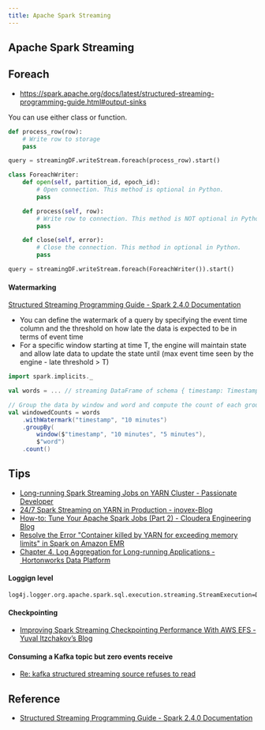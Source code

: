 ```yaml
---
title: Apache Spark Streaming
---
```


## Apache Spark Streaming


## Foreach
- https://spark.apache.org/docs/latest/structured-streaming-programming-guide.html#output-sinks

You can use either class or function.

```python
def process_row(row):
    # Write row to storage
    pass

query = streamingDF.writeStream.foreach(process_row).start()
```

```python
class ForeachWriter:
    def open(self, partition_id, epoch_id):
        # Open connection. This method is optional in Python.
        pass

    def process(self, row):
        # Write row to connection. This method is NOT optional in Python.
        pass

    def close(self, error):
        # Close the connection. This method in optional in Python.
        pass

query = streamingDF.writeStream.foreach(ForeachWriter()).start()
```


#### Watermarking
[Structured Streaming Programming Guide \- Spark 2\.4\.0 Documentation](http://spark.apache.org/docs/latest/structured-streaming-programming-guide.html#window-operations-on-event-time)

* You can define the watermark of a query by specifying the event time column and the threshold on how late the data is expected to be in terms of event time
* For a specific window starting at time T, the engine will maintain state and allow late data to update the state until (max event time seen by the engine - late threshold > T)

```scala
import spark.implicits._

val words = ... // streaming DataFrame of schema { timestamp: Timestamp, word: String }

// Group the data by window and word and compute the count of each group
val windowedCounts = words
    .withWatermark("timestamp", "10 minutes")
    .groupBy(
        window($"timestamp", "10 minutes", "5 minutes"),
        $"word")
    .count()
```

## Tips
- [Long\-running Spark Streaming Jobs on YARN Cluster \- Passionate Developer](http://mkuthan.github.io/blog/2016/09/30/spark-streaming-on-yarn/)
- [24/7 Spark Streaming on YARN in Production \- inovex\-Blog](https://www.inovex.de/blog/247-spark-streaming-on-yarn-in-production/)
- [How\-to: Tune Your Apache Spark Jobs \(Part 2\) \- Cloudera Engineering Blog](https://blog.cloudera.com/blog/2015/03/how-to-tune-your-apache-spark-jobs-part-2/)
- [Resolve the Error "Container killed by YARN for exceeding memory limits" in Spark on Amazon EMR](https://aws.amazon.com/premiumsupport/knowledge-center/emr-spark-yarn-memory-limit/)
- [Chapter 4\. Log Aggregation for Long\-running Applications \- Hortonworks Data Platform](https://docs.hortonworks.com/HDPDocuments/HDP2/HDP-2.5.0/bk_yarn-resource-management/content/ch_log_aggregation.html)

#### Loggign level

```
log4j.logger.org.apache.spark.sql.execution.streaming.StreamExecution=DEBUG
```

#### Checkpointing
- [Improving Spark Streaming Checkpointing Performance With AWS EFS \- Yuval Itzchakov’s Blog](https://blog.yuvalitzchakov.com/improving-spark-streaming-checkpoint-performance-with-aws-efs/)

#### Consuming a Kafka topic but zero events receive
- [Re: kafka structured streaming source refuses to read](http://mail-archives.apache.org/mod_mbox/spark-user/201701.mbox/%3cCAAswR-7JG3Bo8JMJgXu8Fg9NuKZun_z6LgJsptccgL_uvXbQgQ@mail.gmail.com%3e)


## Reference
* [Structured Streaming Programming Guide \- Spark 2\.4\.0 Documentation](http://spark.apache.org/docs/latest/structured-streaming-programming-guide.html)
